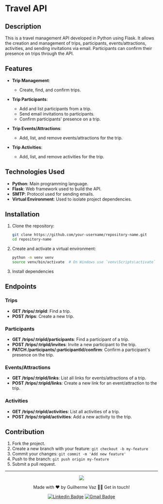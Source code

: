 
# Travel API

## Description

This is a travel management API developed in Python using Flask. It allows the creation and management of trips, participants, events/attractions, activities, and sending invitations via email. Participants can confirm their presence on trips through the API.

## Features

- **Trip Management**:
  - Create, find, and confirm trips.
  
- **Trip Participants**:
  - Add and list participants from a trip.
  - Send email invitations to participants.
  - Confirm participants' presence on a trip.
  
- **Trip Events/Attractions**:
  - Add, list, and remove events/attractions for the trip.
  
- **Trip Activities**:
  - Add, list, and remove activities for the trip.

## Technologies Used

- **Python**: Main programming language.
- **Flask**: Web framework used to build the API.
- **SMTP**: Protocol used for sending emails.
- **Virtual Environment**: Used to isolate project dependencies.

## Installation

1. Clone the repository:

    ```bash
    git clone https://github.com/your-username/repository-name.git
    cd repository-name
    ```

2. Create and activate a virtual environment:

    ```bash
    python -m venv venv
    source venv/bin/activate  # On Windows use `venv\Scripts\activate`
    ```

3. Install dependencies


## Endpoints

### Trips

- **GET /trips/:tripId**: Find a trip.
- **POST /trips**: Create a new trip.

### Participants

- **GET /trips/:tripId/participants**: Find a participant of a trip.
- **POST /trips/:tripId/invites**: Invite a new participant to the trip.
- **PATCH /participants/:participantId/confirm**: Confirm a participant's presence on the trip.

### Events/Attractions

- **GET /trips/:tripId/links**: List all links for events/attractions of a trip.
- **POST /trips/:tripId/links**: Create a new link for an event/attraction to the trip.


### Activities

- **GET /trips/:tripId/activities**: List all activities of a trip.
- **POST /trips/:tripId/activities**: Add a new activity to the trip.

## Contribution

1. Fork the project.
2. Create a new branch with your feature: `git checkout -b my-feature`
3. Commit your changes: `git commit -m 'Add new feature'`
4. Push to the branch: `git push origin my-feature`
5. Submit a pull request.

---
<p align="center">
  <a href="https://skillicons.dev">
    <img src="https://skillicons.dev/icons?i=py,flask,sqlite,git" />
  </a>
</p>
<p align="center">Made with ❤️ by Guilherme Vaz 👋🏽 Get in touch!</p>
<div align="center">

  [![Linkedin Badge](https://img.shields.io/badge/-Guilherme-blue?style=flat-square&logo=Linkedin&logoColor=white&link=https://www.linkedin.com/in/guiilherme-vaz/)](https://www.linkedin.com/in/guiilherme-vaz/) 
  [![Gmail Badge](https://img.shields.io/badge/-guilhermeolivaaz@gmail.com-c14438?style=flat-square&logo=Gmail&logoColor=white&link=mailto:guilhermeolivaaz@gmail.com)](mailto:guilhermeolivaaz@gmail.com)

</div>
